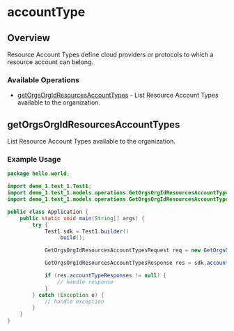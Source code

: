 # accountType

## Overview

Resource Account Types define cloud providers or protocols to which a resource account can belong.
<SchemaDefinition schemaRef="#/components/schemas/AccountTypeRequest" />


### Available Operations

* [getOrgsOrgIdResourcesAccountTypes](#getorgsorgidresourcesaccounttypes) - List Resource Account Types available to the organization.

## getOrgsOrgIdResourcesAccountTypes

List Resource Account Types available to the organization.

### Example Usage

```java
package hello.world;

import demo_1.test_1.Test1;
import demo_1.test_1.models.operations.GetOrgsOrgIdResourcesAccountTypesRequest;
import demo_1.test_1.models.operations.GetOrgsOrgIdResourcesAccountTypesResponse;

public class Application {
    public static void main(String[] args) {
        try {
            Test1 sdk = Test1.builder()
                .build();

            GetOrgsOrgIdResourcesAccountTypesRequest req = new GetOrgsOrgIdResourcesAccountTypesRequest("provident");            

            GetOrgsOrgIdResourcesAccountTypesResponse res = sdk.accountType.getOrgsOrgIdResourcesAccountTypes(req);

            if (res.accountTypeResponses != null) {
                // handle response
            }
        } catch (Exception e) {
            // handle exception
        }
    }
}
```
